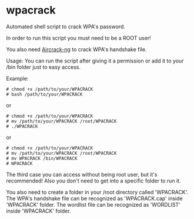 # wpacrack
Automated shell script to crack WPA's password.

In order to run this script you must need to be a ROOT user!

You also need [Aircrack-ng](https://github.com/aircrack-ng/aircrack-ng) to crack WPA's handshake file.

Usage:
You can run the script after giving it a permission or add it to your /bin folder just to easy access.

Example:
```shell
# chmod +x /path/to/your/WPACRACK
# bash /path/to/your/WPACRACK
```
or
```shell
# chmod +x /path/to/your/WPACRACK
# mv /path/to/your/WPACRACK /root/WPACRACK
# ./WPACRACK
```
or
```shell
# chmod +x /path/to/your/WPACRACK
# mv /path/to/your/WPACRACK /root/WPACRACK
# mv WPACRACK /bin/WPACRACK
# WPACRACK
```
The third case you can access without being root user, but it's recommended! Also you don't need to get into a specific folder to run it.

You also need to create a folder in your /root directory called 'WPACRACK'.
The WPA's handshake file can be recognized as 'WPACRACK.cap' inside 'WPACRACK' folder.
The wordlist file can be recognized as 'WORDLIST' inside 'WPACRACK' folder.
